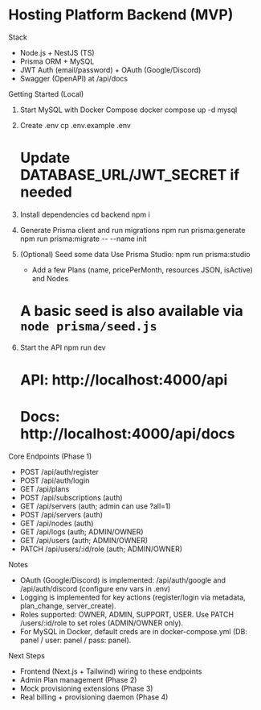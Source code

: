 Hosting Platform Backend (MVP)
================================

Stack
- Node.js + NestJS (TS)
- Prisma ORM + MySQL
- JWT Auth (email/password) + OAuth (Google/Discord)
- Swagger (OpenAPI) at /api/docs

Getting Started (Local)
1) Start MySQL with Docker Compose
   docker compose up -d mysql

2) Create .env
   cp .env.example .env
   # Update DATABASE_URL/JWT_SECRET if needed

3) Install dependencies
   cd backend
   npm i

4) Generate Prisma client and run migrations
   npm run prisma:generate
   npm run prisma:migrate -- --name init

5) (Optional) Seed some data
   Use Prisma Studio:
   npm run prisma:studio
   - Add a few Plans (name, pricePerMonth, resources JSON, isActive) and Nodes
   # A basic seed is also available via `node prisma/seed.js`

6) Start the API
   npm run dev
   # API:  http://localhost:4000/api
   # Docs: http://localhost:4000/api/docs

Core Endpoints (Phase 1)
- POST   /api/auth/register
- POST   /api/auth/login
- GET    /api/plans
- POST   /api/subscriptions           (auth)
- GET    /api/servers                 (auth; admin can use ?all=1)
- POST   /api/servers                 (auth)
- GET    /api/nodes                   (auth)
- GET    /api/logs                    (auth; ADMIN/OWNER)
- GET    /api/users                   (auth; ADMIN/OWNER)
- PATCH  /api/users/:id/role          (auth; ADMIN/OWNER)

Notes
- OAuth (Google/Discord) is implemented: /api/auth/google and /api/auth/discord (configure env vars in .env)
- Logging is implemented for key actions (register/login via metadata, plan_change, server_create).
- Roles supported: OWNER, ADMIN, SUPPORT, USER. Use PATCH /users/:id/role to set roles (ADMIN/OWNER only).
- For MySQL in Docker, default creds are in docker-compose.yml (DB: panel / user: panel / pass: panel).

Next Steps
- Frontend (Next.js + Tailwind) wiring to these endpoints
- Admin Plan management (Phase 2)
- Mock provisioning extensions (Phase 3)
- Real billing + provisioning daemon (Phase 4)